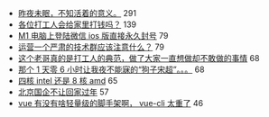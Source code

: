 - [昨夜未眠，不知活着的意义。](https://www.v2ex.com/t/750791) 291
- [各位打工人会给家里打钱吗？](https://www.v2ex.com/t/750898) 139
- [M1 电脑上登陆微信 ios 版直接永久封号](https://www.v2ex.com/t/750850) 79
- [运营一个严肃的技术群应该注意什么？](https://www.v2ex.com/t/750832) 79
- [这个老哥真的是打工人的典范，做了大家一直想做却不敢做的事情](https://www.v2ex.com/t/750848) 68
- [那个 1 天零 6 小时让我夜不能寐的“狗子宋超”。。。](https://www.v2ex.com/t/750958) 68
- [四核 intel 还是 8 核 amd](https://www.v2ex.com/t/750805) 65
- [北京国企不让回家过年](https://www.v2ex.com/t/750951) 57
- [vue 有没有啥轻量级的脚手架啊， vue-cli 太重了](https://www.v2ex.com/t/750830) 46